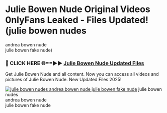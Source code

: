 # Julie Bowen Nude Original Videos 0nlyFans Leaked - Files Updated! (julie bowen nudes<br>
andrea bowen nude<br>
julie bowen fake nude)

<h3>🔴 CLICK HERE 🌐==►► <a href="https://tinyurl.com/2p9ay9w9" rel="nofollow">Julie Bowen Nude Updated Files</a></h3>

Get Julie Bowen Nude and all content. Now you can access all videos and pictures of Julie Bowen Nude. New Updated Files 2025!

[![julie bowen nudes<br>
andrea bowen nude<br>
julie bowen fake nude](https://i.imgur.com/KQgVmj3.gif)](https://tinyurl.com/2p9ay9w9)
julie bowen nudes<br>
andrea bowen nude<br>
julie bowen fake nude